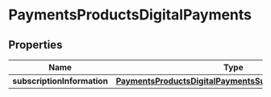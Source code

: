 
# PaymentsProductsDigitalPayments

## Properties
Name | Type | Description | Notes
------------ | ------------- | ------------- | -------------
**subscriptionInformation** | [**PaymentsProductsDigitalPaymentsSubscriptionInformation**](PaymentsProductsDigitalPaymentsSubscriptionInformation.md) |  |  [optional]



